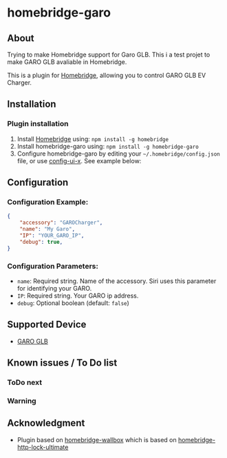 # homebridge-garo

## About
Trying to make Homebridge support for Garo GLB. This i a test projet to make GARO GLB avaliable in Homebridge.

This is a plugin for [Homebridge](https://homebridge.io/), allowing you to control GARO GLB EV Charger.   

## Installation
### Plugin installation
1. Install [Homebridge](https://homebridge.io/) using: `npm install -g homebridge`
2. Install homebridge-garo using: `npm install -g homebridge-garo`
3. Configure homebridge-garo by editing your `~/.homebridge/config.json` file, or use [config-ui-x](https://www.npmjs.com/package/homebridge-config-ui-x). See example below:
## Configuration
### Configuration Example:
``` json
{
    "accessory": "GAROCharger",
    "name": "My Garo",
    "IP": "YOUR_GARO_IP",
    "debug": true,
}
```
### Configuration Parameters:
- `name`: Required string. Name of the accessory. Siri uses this parameter for identifying your GARO.
- `IP`: Required string. Your GARO ip address.
- `debug`: Optional boolean (default: `false`)


## Supported Device
- [GARO GLB](https://www.garo.se/sv/proffs/produkter/ladda-din-elbil/laddbox/kompletta-laddboxar/laddbox-glb-t2fc-22kw-m-w)

## Known issues / To Do list
### ToDo next
### Warning

## Acknowledgment
- Plugin based on [homebridge-wallbox](https://github.com/mrx007/homebridge-wallbox) which is based on [homebridge-http-lock-ultimate](https://github.com/TheRealSimonMlr/homebridge-http-lock-ultimate)
